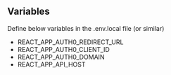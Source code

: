 
## Variables

Define below variables in the .env.local file (or similar)
- REACT_APP_AUTH0_REDIRECT_URL
- REACT_APP_AUTH0_CLIENT_ID
- REACT_APP_AUTH0_DOMAIN
- REACT_APP_API_HOST


